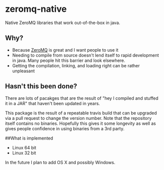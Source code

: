 # zeromq-native
Native ZeroMQ libraries that work out-of-the-box in java.

## Why?
* Because [ZeroMQ](http://zeromq.org/) is great and I want people to use it
* Needing to compile from source doesn't lend itself to rapid development in java. Many people hit this barrier and look elsewhere.
* Getting the compilation, linking, and loading right can be rather unpleasant

## Hasn't this been done?
There are lots of pacakges that are the result of "hey I compiled and stuffed it in a JAR" that haven't been updated in years. 

This package is the result of a repeatable travis build that can be upgraded via a pull request to change the version number.  Note that the repository itself contains no binaries.
Hopefully this gives it some longevity as well as gives people confidence in using binaries from a 3rd party.

##What is implemented
* Linux 64 bit
* Linux 32 bit

In the future I plan to add OS X and possibly Windows.
